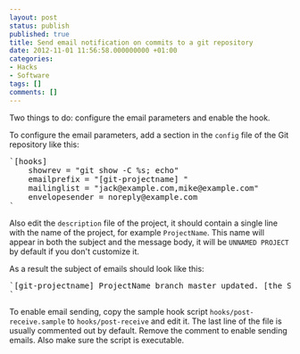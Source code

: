 ```yaml
---
layout: post
status: publish
published: true
title: Send email notification on commits to a git repository
date: 2012-11-01 11:56:58.000000000 +01:00
categories:
- Hacks
- Software
tags: []
comments: []
---
```

Two things to do: configure the email parameters and enable the hook.

To configure the email parameters, add a section in the `config` file of the Git repository like this:

<pre>
`[hooks]
    showrev = "git show -C %s; echo"
    emailprefix = "[git-projectname] "
    mailinglist = "jack@example.com,mike@example.com"
    envelopesender = noreply@example.com
`
</pre>

Also edit the `description` file of the project, it should contain a single line with the name of the project, for example `ProjectName`. This name will appear in both the subject and the message body, it will be `UNNAMED PROJECT` by default if you don't customize it.

As a result the subject of emails should look like this:

<pre>
`[git-projectname] ProjectName branch master updated. [the SHA1]
`
</pre>

To enable email sending, copy the sample hook script `hooks/post-receive.sample` to `hooks/post-receive` and edit it. The last line of the file is usually commented out by default. Remove the comment to enable sending emails. Also make sure the script is executable.
